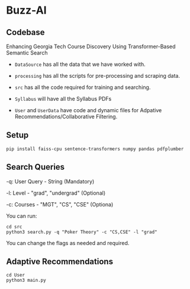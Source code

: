 # Buzz-AI

## Codebase

Enhancing Georgia Tech Course Discovery Using Transformer-Based Semantic Search

- `DataSource` has all the data that we have worked with.

- `processing` has all the scripts for pre-processing and scraping data.

- `src` has all the code required for training and searching.

- `Syllabus` will have all the Syllabus PDFs

- `User` and `UserData` have code and dynamic files for Adpative Recommendations/Collaborative Filtering.

## Setup

```
pip install faiss-cpu sentence-transformers numpy pandas pdfplumber
```

## Search Queries

-q: User Query - String (Mandatory)

-l: Level - "grad", "undergrad" (Optional)

-c: Courses - "MGT", "CS", "CSE" (Optiona)

You can run:

```
cd src 
python3 search.py -q "Poker Theory" -c "CS,CSE" -l "grad"
```

You can change the flags as needed and required.

## Adaptive Recommendations

```
cd User 
python3 main.py
```
